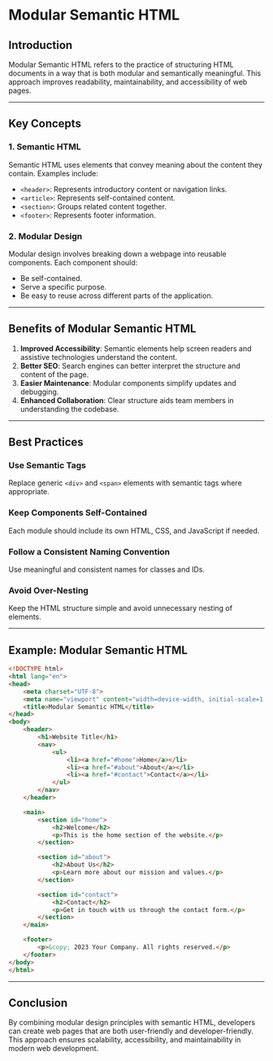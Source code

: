 # Modular Semantic HTML

## Introduction

Modular Semantic HTML refers to the practice of structuring HTML documents in a way that is both modular and semantically meaningful. This approach improves readability, maintainability, and accessibility of web pages.

---

## Key Concepts

### 1. **Semantic HTML**

Semantic HTML uses elements that convey meaning about the content they contain. Examples include:

- `<header>`: Represents introductory content or navigation links.
- `<article>`: Represents self-contained content.
- `<section>`: Groups related content together.
- `<footer>`: Represents footer information.

### 2. **Modular Design**

Modular design involves breaking down a webpage into reusable components. Each component should:

- Be self-contained.
- Serve a specific purpose.
- Be easy to reuse across different parts of the application.

---

## Benefits of Modular Semantic HTML

1. **Improved Accessibility**: Semantic elements help screen readers and assistive technologies understand the content.
2. **Better SEO**: Search engines can better interpret the structure and content of the page.
3. **Easier Maintenance**: Modular components simplify updates and debugging.
4. **Enhanced Collaboration**: Clear structure aids team members in understanding the codebase.

---

## Best Practices

### Use Semantic Tags

Replace generic `<div>` and `<span>` elements with semantic tags where appropriate.

### Keep Components Self-Contained

Each module should include its own HTML, CSS, and JavaScript if needed.

### Follow a Consistent Naming Convention

Use meaningful and consistent names for classes and IDs.

### Avoid Over-Nesting

Keep the HTML structure simple and avoid unnecessary nesting of elements.

---

## Example: Modular Semantic HTML

```html
<!DOCTYPE html>
<html lang="en">
<head>
    <meta charset="UTF-8">
    <meta name="viewport" content="width=device-width, initial-scale=1.0">
    <title>Modular Semantic HTML</title>
</head>
<body>
    <header>
        <h1>Website Title</h1>
        <nav>
            <ul>
                <li><a href="#home">Home</a></li>
                <li><a href="#about">About</a></li>
                <li><a href="#contact">Contact</a></li>
            </ul>
        </nav>
    </header>

    <main>
        <section id="home">
            <h2>Welcome</h2>
            <p>This is the home section of the website.</p>
        </section>

        <section id="about">
            <h2>About Us</h2>
            <p>Learn more about our mission and values.</p>
        </section>

        <section id="contact">
            <h2>Contact</h2>
            <p>Get in touch with us through the contact form.</p>
        </section>
    </main>

    <footer>
        <p>&copy; 2023 Your Company. All rights reserved.</p>
    </footer>
</body>
</html>
```

---

## Conclusion

By combining modular design principles with semantic HTML, developers can create web pages that are both user-friendly and developer-friendly. This approach ensures scalability, accessibility, and maintainability in modern web development.
